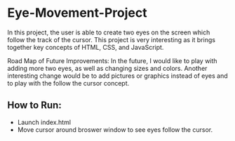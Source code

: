 # Eye-Movement-Project

In this project, the user is able to create two eyes on the screen which follow the track of the cursor.  This project is very interesting as it brings together key concepts of HTML, CSS, and JavaScript.

Road Map of Future Improvements: In the future, I would like to play with adding more two eyes, as well as changing sizes and colors.  Another interesting change would be to add pictures or graphics instead of eyes and to play with the follow the cursor concept.    

## How to Run:  
- Launch index.html
- Move cursor around broswer window to see eyes follow the cursor.
